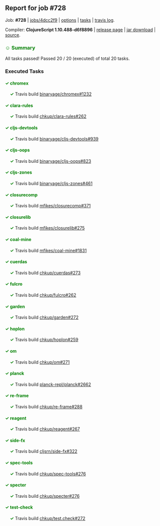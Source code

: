 ## Report for job #728

Job: **#728** | [jobs/4dcc2f9](https://github.com/cljs-oss/canary/commit/4dcc2f9bdc0cadd9f4fcba7572bed2893f1eb8ba) | [options](options.edn) | [tasks](tasks.edn) | [travis log](https://travis-ci.org/cljs-oss/canary/builds/467870797).

Compiler: **ClojureScript 1.10.488-d6f8896** | [release page](https://github.com/cljs-oss/canary/releases/tag/r1.10.488-d6f8896) | [jar download](https://github.com/cljs-oss/canary/releases/download/r1.10.488-d6f8896/clojurescript-1.10.488-d6f8896.jar) | [source](https://github.com/clojure/clojurescript/commit/d6f8896452b531a273f99f2716aaa08f09600063).

### <b style='color:green'>☺ Summary</b>

All tasks passed! Passed 20 / 20 (executed) of total 20 tasks.

### Executed Tasks

#### <b style='color:green'>&#x2713; chromex</b>
&nbsp;&nbsp;&nbsp;&nbsp;<b style='color:green'>&#x2713;</b> Travis build [binaryage/chromex#1232](https://travis-ci.org/binaryage/chromex/builds/467879481)<br>

#### <b style='color:green'>&#x2713; clara-rules</b>
&nbsp;&nbsp;&nbsp;&nbsp;<b style='color:green'>&#x2713;</b> Travis build [chkup/clara-rules#262](https://travis-ci.org/chkup/clara-rules/builds/467879483)<br>

#### <b style='color:green'>&#x2713; cljs-devtools</b>
&nbsp;&nbsp;&nbsp;&nbsp;<b style='color:green'>&#x2713;</b> Travis build [binaryage/cljs-devtools#939](https://travis-ci.org/binaryage/cljs-devtools/builds/467879485)<br>

#### <b style='color:green'>&#x2713; cljs-oops</b>
&nbsp;&nbsp;&nbsp;&nbsp;<b style='color:green'>&#x2713;</b> Travis build [binaryage/cljs-oops#823](https://travis-ci.org/binaryage/cljs-oops/builds/467879491)<br>

#### <b style='color:green'>&#x2713; cljs-zones</b>
&nbsp;&nbsp;&nbsp;&nbsp;<b style='color:green'>&#x2713;</b> Travis build [binaryage/cljs-zones#461](https://travis-ci.org/binaryage/cljs-zones/builds/467879499)<br>

#### <b style='color:green'>&#x2713; closurecomp</b>
&nbsp;&nbsp;&nbsp;&nbsp;<b style='color:green'>&#x2713;</b> Travis build [mfikes/closurecomp#371](https://travis-ci.org/mfikes/closurecomp/builds/467879501)<br>

#### <b style='color:green'>&#x2713; closurelib</b>
&nbsp;&nbsp;&nbsp;&nbsp;<b style='color:green'>&#x2713;</b> Travis build [mfikes/closurelib#275](https://travis-ci.org/mfikes/closurelib/builds/467879508)<br>

#### <b style='color:green'>&#x2713; coal-mine</b>
&nbsp;&nbsp;&nbsp;&nbsp;<b style='color:green'>&#x2713;</b> Travis build [mfikes/coal-mine#1831](https://travis-ci.org/mfikes/coal-mine/builds/467879510)<br>

#### <b style='color:green'>&#x2713; cuerdas</b>
&nbsp;&nbsp;&nbsp;&nbsp;<b style='color:green'>&#x2713;</b> Travis build [chkup/cuerdas#273](https://travis-ci.org/chkup/cuerdas/builds/467879522)<br>

#### <b style='color:green'>&#x2713; fulcro</b>
&nbsp;&nbsp;&nbsp;&nbsp;<b style='color:green'>&#x2713;</b> Travis build [chkup/fulcro#262](https://travis-ci.org/chkup/fulcro/builds/467879524)<br>

#### <b style='color:green'>&#x2713; garden</b>
&nbsp;&nbsp;&nbsp;&nbsp;<b style='color:green'>&#x2713;</b> Travis build [chkup/garden#272](https://travis-ci.org/chkup/garden/builds/467879526)<br>

#### <b style='color:green'>&#x2713; hoplon</b>
&nbsp;&nbsp;&nbsp;&nbsp;<b style='color:green'>&#x2713;</b> Travis build [chkup/hoplon#259](https://travis-ci.org/chkup/hoplon/builds/467879579)<br>

#### <b style='color:green'>&#x2713; om</b>
&nbsp;&nbsp;&nbsp;&nbsp;<b style='color:green'>&#x2713;</b> Travis build [chkup/om#271](https://travis-ci.org/chkup/om/builds/467879592)<br>

#### <b style='color:green'>&#x2713; planck</b>
&nbsp;&nbsp;&nbsp;&nbsp;<b style='color:green'>&#x2713;</b> Travis build [planck-repl/planck#2662](https://travis-ci.org/planck-repl/planck/builds/467879655)<br>

#### <b style='color:green'>&#x2713; re-frame</b>
&nbsp;&nbsp;&nbsp;&nbsp;<b style='color:green'>&#x2713;</b> Travis build [chkup/re-frame#288](https://travis-ci.org/chkup/re-frame/builds/467879621)<br>

#### <b style='color:green'>&#x2713; reagent</b>
&nbsp;&nbsp;&nbsp;&nbsp;<b style='color:green'>&#x2713;</b> Travis build [chkup/reagent#267](https://travis-ci.org/chkup/reagent/builds/467879671)<br>

#### <b style='color:green'>&#x2713; side-fx</b>
&nbsp;&nbsp;&nbsp;&nbsp;<b style='color:green'>&#x2713;</b> Travis build [cljsrn/side-fx#322](https://travis-ci.org/cljsrn/side-fx/builds/467879691)<br>

#### <b style='color:green'>&#x2713; spec-tools</b>
&nbsp;&nbsp;&nbsp;&nbsp;<b style='color:green'>&#x2713;</b> Travis build [chkup/spec-tools#276](https://travis-ci.org/chkup/spec-tools/builds/467879635)<br>

#### <b style='color:green'>&#x2713; specter</b>
&nbsp;&nbsp;&nbsp;&nbsp;<b style='color:green'>&#x2713;</b> Travis build [chkup/specter#276](https://travis-ci.org/chkup/specter/builds/467879693)<br>

#### <b style='color:green'>&#x2713; test-check</b>
&nbsp;&nbsp;&nbsp;&nbsp;<b style='color:green'>&#x2713;</b> Travis build [chkup/test.check#272](https://travis-ci.org/chkup/test.check/builds/467879784)<br>
